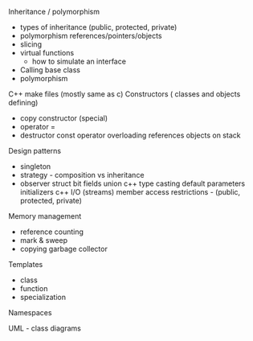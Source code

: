Inheritance / polymorphism
- types of inheritance (public, protected, private)
- polymorphism references/pointers/objects
- slicing
- virtual functions
	- how to simulate an interface
- Calling base class
- polymorphism


C++ make files (mostly same as c)
Constructors ( classes and objects defining)
- copy constructor (special)
- operator =
- destructor
const
operator overloading
references
objects on stack

Design patterns
- singleton
- strategy - composition vs inheritance
- observer
struct bit fields
union
c++ type casting
default parameters
initializers
c++ I/O (streams)
member access restrictions - (public, protected, private)

Memory management
- reference counting
- mark & sweep
- copying garbage collector

Templates
- class
- function
- specialization

Namespaces

UML - class diagrams